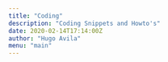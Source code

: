```yaml
---
title: "Coding"
description: "Coding Snippets and Howto's"
date: 2020-02-14T17:14:00Z
author: "Hugo Avila"
menu: "main"
---
```


